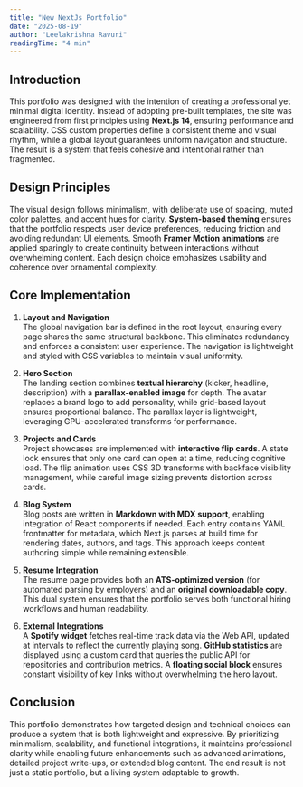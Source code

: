 ```yaml
---
title: "New NextJs Portfolio"
date: "2025-08-19"
author: "Leelakrishna Ravuri"
readingTime: "4 min"
---
```


## Introduction
This portfolio was designed with the intention of creating a professional yet minimal digital identity. Instead of adopting pre-built templates, the site was engineered from first principles using **Next.js 14**, ensuring performance and scalability. CSS custom properties define a consistent theme and visual rhythm, while a global layout guarantees uniform navigation and structure. The result is a system that feels cohesive and intentional rather than fragmented.

## Design Principles
The visual design follows minimalism, with deliberate use of spacing, muted color palettes, and accent hues for clarity. **System-based theming** ensures that the portfolio respects user device preferences, reducing friction and avoiding redundant UI elements. Smooth **Framer Motion animations** are applied sparingly to create continuity between interactions without overwhelming content. Each design choice emphasizes usability and coherence over ornamental complexity.

## Core Implementation
1. **Layout and Navigation**  
   The global navigation bar is defined in the root layout, ensuring every page shares the same structural backbone. This eliminates redundancy and enforces a consistent user experience. The navigation is lightweight and styled with CSS variables to maintain visual uniformity.  

2. **Hero Section**  
   The landing section combines **textual hierarchy** (kicker, headline, description) with a **parallax-enabled image** for depth. The avatar replaces a brand logo to add personality, while grid-based layout ensures proportional balance. The parallax layer is lightweight, leveraging GPU-accelerated transforms for performance.  

3. **Projects and Cards**  
   Project showcases are implemented with **interactive flip cards**. A state lock ensures that only one card can open at a time, reducing cognitive load. The flip animation uses CSS 3D transforms with backface visibility management, while careful image sizing prevents distortion across cards.  

4. **Blog System**  
   Blog posts are written in **Markdown with MDX support**, enabling integration of React components if needed. Each entry contains YAML frontmatter for metadata, which Next.js parses at build time for rendering dates, authors, and tags. This approach keeps content authoring simple while remaining extensible.  

5. **Resume Integration**  
   The resume page provides both an **ATS-optimized version** (for automated parsing by employers) and an **original downloadable copy**. This dual system ensures that the portfolio serves both functional hiring workflows and human readability.  

6. **External Integrations**  
   A **Spotify widget** fetches real-time track data via the Web API, updated at intervals to reflect the currently playing song. **GitHub statistics** are displayed using a custom card that queries the public API for repositories and contribution metrics. A **floating social block** ensures constant visibility of key links without overwhelming the hero layout.

## Conclusion
This portfolio demonstrates how targeted design and technical choices can produce a system that is both lightweight and expressive. By prioritizing minimalism, scalability, and functional integrations, it maintains professional clarity while enabling future enhancements such as advanced animations, detailed project write-ups, or extended blog content. The end result is not just a static portfolio, but a living system adaptable to growth.
